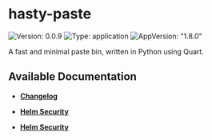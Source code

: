 # hasty-paste

![Version: 0.0.9](https://img.shields.io/badge/Version-0.0.9-informational?style=flat-square) ![Type: application](https://img.shields.io/badge/Type-application-informational?style=flat-square) ![AppVersion: "1.8.0"](https://img.shields.io/badge/AppVersion-"1.8.0"-informational?style=flat-square)

A fast and minimal paste bin, written in Python using Quart.

## Available Documentation

- [**Changelog**](CHANGELOG)

- [**Helm Security**](container-security)

- [**Helm Security**](helm-security)

